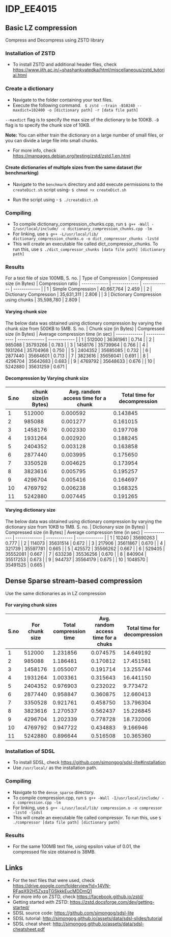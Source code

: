 # IDP_EE4015

## Basic LZ compression
Compress and Decompress using ZSTD library

### Installation of ZSTD
* To install ZSTD and additional header files, check https://www.iith.ac.in/~shashankvatedka/html/miscellaneous/zstd_tutorial.html

### Create a dictionary
* Navigate to the folder containing your text files.
* Execute the following command.
``` $ zstd --train -B10240 --maxdict=102400 -o [dictionary path] -r [data file path]```

`--maxdict` flag is to specify the max size of the dictionary to be 100KB.
`-B` flag is to specify the chunk size of 10KB.

**Note:** You can either train the dictionary on a large number of small files, or you can divide a large file into small chunks.
* For more info, check https://manpages.debian.org/testing/zstd/zstd.1.en.html

#### Create dictionaries of multiple sizes from the same dataset (for benchmarking)
* Navigate to the `benchmark` directory and add execute permissions to the `createDict.sh` script using-
``` $ chmod +x createDict.sh ```

* Run the script using -
    ``` $ ./createDict.sh ```

### Compiling
* To compile dictionary_compression_chunks.cpp, run
    ```$ g++ -Wall -I/usr/local/include/ -c dictionary_compression_chunks.cpp -lm```
* For linking, use
    ```$ g++ -L/usr/local/lib/ dictionary_compression_chunks.o -o dict_compressor_chunks -lzstd```
* This will create an executable file called dict_compressor_chunks. To run this, use
    ```$ ./dict_compressor_chunks [data file path] [dictionary path]```

### Results

For a text file of size 100MB,
S. no. | Type of Compression  | Compressed size (in Bytes) | Compression ratio
| ------------- | ------------- | ------------- | ------------- |
| 1 | Simple Compression | 40,667,764 | 2.459 |
| 2 | Dictionary Compression | 35,631,311 | 2.806 |
| 3 | Dictionary Compression using chunks | 35,598,780 | 2.809 |

#### Varying chunk size
The below data was obtained using dictionary compression by varying the chunk size from 500KB to 5MB.
S. no. | Chunk size (in Bytes)  | Compressed size (in Bytes) | Average compression time (in sec)
| ------------- | ------------- | ------------- | ------------- |
| 1 | 512000 | 36361961 | 0.714 |
| 2 | 985088  | 35793266 | 0.783 |
| 3 | 1458176 | 35739964 | 0.766 |
| 4 | 1931264 | 35704968 | 0.750 |
| 5 | 2404352 | 35685085 | 0.732 |
| 6 | 2877440 | 35664601 | 0.713 |
| 7 | 3823616 | 35656041 | 0.691 |
| 8 | 4296704 | 35642683 | 0.683 |
| 9 |  4769792 | 35648633 | 0.676 |
| 10 | 5242880 | 35631259 | 0.671 |

#### Decompression by Varying chunk size

|S.no|chunk size(in Bytes) |Avg. random access time for a chunk| Total time for decompression | 
| ------------- | ------------- | ------------- | ------------- |
|1| 512000  |0.000592  |0.143845 |
|2| 985088  | 0.001277 |0.161015 |
|3|1458176 | 0.002330 |0.197708 |
|4|1931264 | 0.002920 |0.188245 |
|5|2404352 |0.003128  | 0.163858|
|6| 2877440| 0.003995 | 0.175650|
|7| 3350528| 0.004625 |0.173954 |
|8|3823616 | 0.005795 |0.195257 |
|9|4296704 | 0.005416 | 0.164697|
|10|4769792 | 0.006238 | 0.168325|
|11|5242880 | 0.007445 | 0.191265|

#### Varying dictionary size
The below data was obtained using dictionary compression by varying the dictionary size from 10KB to 1MB.
S. no. | Dictionary size (in Bytes)  | Compressed size (in Bytes) | Average compression time (in sec)
| ------------- | ------------- | ------------- | ------------- |
| 1 | 10240 | 35690263 | 0.777 |
| 2 | 114073 | 35631514 | 0.672 |
| 3 | 217906 | 35611867 | 0.670 |
| 4 | 321739 | 35597781 |  0.665 |
| 5 | 425572 | 35566262 | 0.667 |
| 6 | 529405 | 35552081 |  0.667 |
| 7 | 633238  | 35536256 | 0.670 |
| 8 |  840904 | 35517253 | 0.673 |
| 9 | 944737 | 35564179 | 0.675 |
| 10 | 1048570 | 35491525 | 0.665 |

## Dense Sparse stream-based compression
Use the same dictionaries as in LZ compression
####  For varying chunk sizes
|S.no|For chunk size |Total compression time|Avg. random access time for a chuks|Total time for decompression|
| ------------- | ------------- | ------------- | ------------- |-----------|
|1|512000   |1.231856 |0.074575 | 14.649192|
|2| 985088  |1.186481 | 0.170812|17.451581 |
|3|1458176 |1.055007 | 0.191714|13.255744 |
|4|1931264 | 1.003361| 0.315643|16.441150 |
|5| 2404352|0.976903 | 0.232022| 9.773472  |
|6| 2877440| 0.958847| 0.360875| 12.660413|
|7|3350528 |0.921761 | 0.458750|13.796304 |
|8|3823616 |1.270537 | 0.562437| 15.226845|
|9| 4296704|1.202339 | 0.778728|18.732006 |
|10|4769792 | 0.947722| 0.434883| 9.166946  |
|11|5242880 | 0.896644| 0.516508|10.365360 |

### Installation of SDSL
* To install SDSL, check https://github.com/simongog/sdsl-lite#installation
* Use `/usr/local/` as the installation path.

### Compiling
* Navigate to the `dense_sparse` directory.
* To compile compression.cpp, run
    ```$ g++ -Wall -I/usr/local/include/ -c compression.cpp -lm```
* For linking, use
    ```$ g++ -L/usr/local/lib/ compression.o -o compressor -lzstd -lsdsl```
* This will create an executable file called compressor. To run this, use
    ```$ ./compressor [data file path] [dictionary path]```

### Results
* For the same 100MB text file, using epsilon value of 0.01, the compressed file size obtained is 38MB.

## Links
* For the text files that were used, check https://drive.google.com/folderview?id=14VN-RFaqX92H5ZyzqTGSkkkEucMDDmQ1
* For more info on ZSTD, check https://facebook.github.io/zstd/
* Getting started with ZSTD: https://zstd.docsforge.com/dev/getting-started/
* SDSL source code: https://github.com/simongog/sdsl-lite
* SDSL tutorial: http://simongog.github.io/assets/data/sdsl-slides/tutorial
* SDSL cheat sheet: http://simongog.github.io/assets/data/sdsl-cheatsheet.pdf

